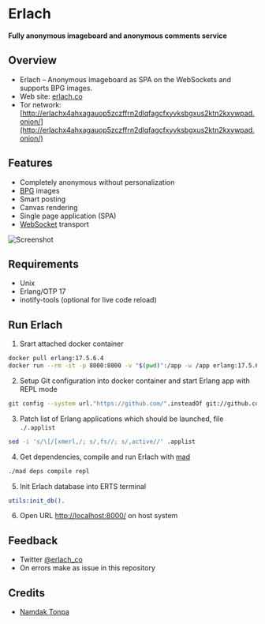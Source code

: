 # Erlach
**Fully anonymous imageboard and anonymous comments service**

## Overview

* Erlach – Anonymous imageboard as SPA on the WebSockets and supports BPG images.
* Web site: [erlach.co](https://erlach.co/)
* Tor network: [http://erlachx4ahxagauop5zczffrn2dlqfagcfxyvksbgxus2ktn2kxywpad.onion/](http://erlachx4ahxagauop5zczffrn2dlqfagcfxyvksbgxus2ktn2kxywpad.onion/)


## Features

* Completely anonymous without personalization
* [BPG](https://bellard.org/bpg/) images
* Smart posting
* Canvas rendering
* Single page application (SPA)
* [WebSocket](https://www.rfc-editor.org/rfc/rfc6455.html) transport

![Screenshot](erlach-beta2.2-march-2015.png)


## Requirements

* Unix
* Erlang/OTP 17
* inotify-tools (optional for live code reload)

## Run Erlach

1. Srart attached docker container
```sh
docker pull erlang:17.5.6.4
docker run --rm -it -p 8000:8000 -v "$(pwd)":/app -w /app erlang:17.5.6.4 bash
```
2. Setup Git configuration into docker container and start Erlang app with REPL mode
```sh
git config --system url."https://github.com/".insteadOf git://github.com/
```

3. Patch list of Erlang applications which should be launched, file `./.applist`
```sh
sed -i 's/\[/[xmerl,/; s/,fs//; s/,active//' .applist
```

4. Get dependencies, compile and run Erlach with [mad](https://github.com/synrc/mad/tree/0.9)
```sh
./mad deps compile repl
```

5. Init Erlach database into ERTS terminal
```erlang
utils:init_db().
```

6. Open URL [http://localhost:8000/](http://localhost:8000/) on host system


## Feedback

* Twitter [@erlach_co](https://twitter.com/erlach_co)
* On errors make as issue in this repository

## Credits
* [Namdak Tonpa](https://github.com/5HT/)
